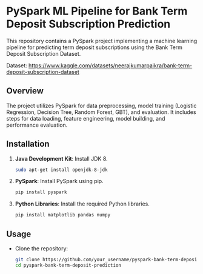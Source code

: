 # PySpark ML Pipeline for Bank Term Deposit Subscription Prediction

This repository contains a PySpark project implementing a machine learning pipeline for predicting term deposit subscriptions using the Bank Term Deposit Subscription Dataset.

Dataset: https://www.kaggle.com/datasets/neerajkumarpaikra/bank-term-deposit-subscription-dataset

## Overview

The project utilizes PySpark for data preprocessing, model training (Logistic Regression, Decision Tree, Random Forest, GBT), and evaluation. It includes steps for data loading, feature engineering, model building, and performance evaluation.

## Installation

1. **Java Development Kit**: Install JDK 8.
    ```bash
    sudo apt-get install openjdk-8-jdk
    ```

2. **PySpark**: Install PySpark using pip.
    ```bash
    pip install pyspark
    ```

3. **Python Libraries**: Install the required Python libraries.
    ```bash
    pip install matplotlib pandas numpy
    ```

## Usage

- Clone the repository:
  ```bash
  git clone https://github.com/your_username/pyspark-bank-term-deposit-prediction.git
  cd pyspark-bank-term-deposit-prediction

